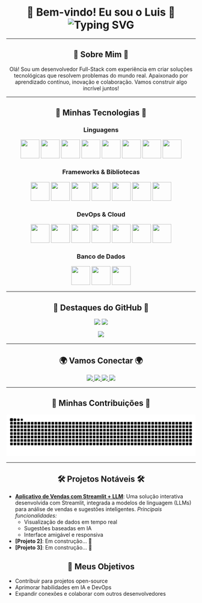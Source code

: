 <h1 align="center">
  🚀 Bem-vindo! Eu sou o Luis 🚀
  <br>
  <img src="https://readme-typing-svg.demolab.com?font=Fira+Code&size=24&pause=1000&color=16A085&center=true&width=435&lines=Desenvolvedor+Full-Stack;Inovação+e+Tecnologia" alt="Typing SVG" />
</h1>

---

<h2 align="center">🌌 Sobre Mim 🌌</h2>
<p align="center">
  Olá! Sou um desenvolvedor Full-Stack com experiência em criar soluções tecnológicas que resolvem problemas do mundo real.  
  Apaixonado por aprendizado contínuo, inovação e colaboração. Vamos construir algo incrível juntos!
</p>

---

<h2 align="center">🐾 Minhas Tecnologias 🐾</h2>
<h3 align="center">Linguagens</h3>
<p align="center">
  <img src="https://cdn.jsdelivr.net/gh/devicons/devicon/icons/python/python-original.svg" width="50" height="50"/>
  <img src="https://cdn.jsdelivr.net/gh/devicons/devicon/icons/java/java-original.svg" width="50" height="50"/>
  <img src="https://cdn.jsdelivr.net/gh/devicons/devicon/icons/javascript/javascript-original.svg" width="50" height="50"/>
  <img src="https://cdn.jsdelivr.net/gh/devicons/devicon/icons/typescript/typescript-original.svg" width="50" height="50"/>
  <img src="https://cdn.jsdelivr.net/gh/devicons/devicon/icons/csharp/csharp-original.svg" width="50" height="50"/>
  <img src="https://cdn.jsdelivr.net/gh/devicons/devicon/icons/html5/html5-original.svg" width="50" height="50"/>
  <img src="https://cdn.jsdelivr.net/gh/devicons/devicon/icons/css3/css3-original.svg" width="50" height="50"/>
  <img src="https://cdn.jsdelivr.net/gh/devicons/devicon/icons/bash/bash-original.svg" width="50" height="50"/>
</p>

<h3 align="center">Frameworks & Bibliotecas</h3>
<p align="center">
  <img src="https://cdn.jsdelivr.net/gh/devicons/devicon/icons/react/react-original-wordmark.svg" width="50" height="50"/>
  <img src="https://cdn.jsdelivr.net/gh/devicons/devicon/icons/nodejs/nodejs-original.svg" width="50" height="50"/>
  <img src="https://cdn.jsdelivr.net/gh/devicons/devicon/icons/fastapi/fastapi-original.svg" width="50" height="50"/>
  <img src="https://cdn.jsdelivr.net/gh/devicons/devicon/icons/django/django-plain.svg" width="50" height="50"/>
  <img src="https://cdn.jsdelivr.net/gh/devicons/devicon/icons/flask/flask-original.svg" width="50" height="50"/>
  <img src="https://cdn.jsdelivr.net/gh/devicons/devicon/icons/spring/spring-original.svg" width="50" height="50"/>
  <img src="https://cdn.jsdelivr.net/gh/devicons/devicon/icons/dotnetcore/dotnetcore-original.svg" width="50" height="50"/>
</p>

<h3 align="center">DevOps & Cloud</h3>
<p align="center">
  <img src="https://cdn.jsdelivr.net/gh/devicons/devicon/icons/docker/docker-original-wordmark.svg" width="50" height="50"/>
  <img src="https://cdn.jsdelivr.net/gh/devicons/devicon/icons/kubernetes/kubernetes-plain.svg" width="50" height="50"/>
  <img src="https://cdn.jsdelivr.net/gh/devicons/devicon/icons/amazonwebservices/amazonwebservices-original-wordmark.svg" width="50" height="50"/>
  <img src="https://cdn.jsdelivr.net/gh/devicons/devicon/icons/azure/azure-original.svg" width="50" height="50"/>
  <img src="https://cdn.jsdelivr.net/gh/devicons/devicon/icons/googlecloud/googlecloud-original.svg" width="50" height="50"/>
  <img src="https://cdn.jsdelivr.net/gh/devicons/devicon/icons/linux/linux-original.svg" width="50" height="50"/>
  <img src="https://cdn.jsdelivr.net/gh/devicons/devicon/icons/git/git-original.svg" width="50" height="50"/>
</p>

<h3 align="center">Banco de Dados</h3>
<p align="center">
  <img src="https://cdn.jsdelivr.net/gh/devicons/devicon/icons/postgresql/postgresql-original.svg" width="50" height="50"/>
  <img src="https://cdn.jsdelivr.net/gh/devicons/devicon/icons/mysql/mysql-original.svg" width="50" height="50"/>
  <img src="https://cdn.jsdelivr.net/gh/devicons/devicon/icons/mongodb/mongodb-original.svg" width="50" height="50"/>
</p>

---

<h2 align="center">🌟 Destaques do GitHub 🌟</h2>
<p align="center">
  <img src="https://github-readme-stats.vercel.app/api?username=gutodidonato&show_icons=true&theme=radical&include_all_commits=true&count_private=true" height="180em"/>
  <img src="https://github-readme-stats.vercel.app/api/top-langs/?username=gutodidonato&layout=compact&langs_count=7&theme=radical" height="180em"/>
</p>
<p align="center">
  <img src="https://github-readme-streak-stats.herokuapp.com/?user=gutodidonato&theme=radical" height="180em"/>
</p>

---

<h2 align="center">🌍 Vamos Conectar 🌍</h2>
<p align="center">
  <a href="https://www.youtube.com/gutodidonato" target="_blank">
    <img src="https://img.shields.io/badge/YouTube-FF0000?style=for-the-badge&logo=youtube&logoColor=white" />
  </a>
  <a href="https://instagram.com/gutodidonato" target="_blank">
    <img src="https://img.shields.io/badge/-Instagram-%23E4405F?style=for-the-badge&logo=instagram&logoColor=white" />
  </a>
  <a href="https://www.linkedin.com/in/luis-didonato-66746a250/" target="_blank">
    <img src="https://img.shields.io/badge/-LinkedIn-%230077B5?style=for-the-badge&logo=linkedin&logoColor=white" />
  </a>
  <a href="mailto:gutodidonato@gmail.com">
    <img src="https://img.shields.io/badge/Gmail-D14836?style=for-the-badge&logo=gmail&logoColor=white" />
  </a>
</p>

---

<h2 align="center">🐍 Minhas Contribuições 🐍</h2>
<p align="center">
  <img src="https://raw.githubusercontent.com/gutodidonato/gutodidonato/output/github-contribution-grid-snake.svg" alt="Snake Contribution Animation" />
</p>

---
<h2 align="center">🛠️ Projetos Notáveis 🛠️</h2>
<ul>
  <li>
    <b><a href="https://gutodidonato-start.streamlit.app/" target="_blank">Aplicativo de Vendas com Streamlit + LLM</a></b>:  
    Uma solução interativa desenvolvida com Streamlit, integrada a modelos de linguagem (LLMs) para análise de vendas e sugestões inteligentes.  
    <i>Principais funcionalidades:</i>
    <ul>
      <li>Visualização de dados em tempo real</li>
      <li>Sugestões baseadas em IA</li>
      <li>Interface amigável e responsiva</li>
    </ul>
  </li>
  <li>
    <b>[Projeto 2]</b>: Em construção... 🚧
  </li>
  <li>
    <b>[Projeto 3]</b>: Em construção... 🚧
  </li>
</ul>


<h2 align="center">🚀 Meus Objetivos</h2>
<ul>
  <li>Contribuir para projetos open-source</li>
  <li>Aprimorar habilidades em IA e DevOps</li>
  <li>Expandir conexões e colaborar com outros desenvolvedores</li>
</ul>
